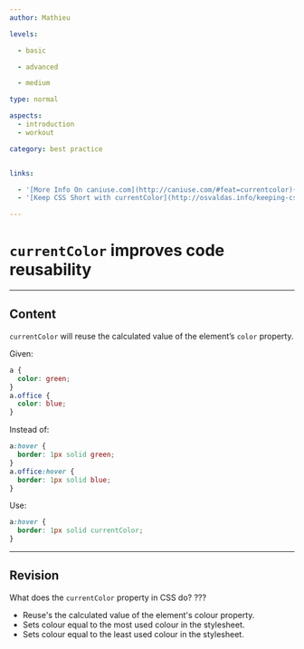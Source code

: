 ```yaml
---
author: Mathieu

levels:

  - basic

  - advanced

  - medium

type: normal

aspects:
  - introduction
  - workout

category: best practice


links:

  - '[More Info On caniuse.com](http://caniuse.com/#feat=currentcolor){website}'
  - '[Keep CSS Short with currentColor](http://osvaldas.info/keeping-css-short-with-currentcolor){website}'

---
```


# `currentColor` improves code reusability

---
## Content

`currentColor` will reuse the calculated value of the element’s `color` property.

Given:
```css
a {
  color: green;
}
a.office {
  color: blue;
}
```

Instead of:
```css
a:hover {
  border: 1px solid green;
}
a.office:hover {
  border: 1px solid blue;
}
```
Use:
```css
a:hover {
  border: 1px solid currentColor;
}
```

---
## Revision

What does the `currentColor` property in CSS do? ???

* Reuse's the calculated value of the element's colour property.
* Sets colour equal to the most used colour in the stylesheet.
* Sets colour equal to the least used colour in the stylesheet.
